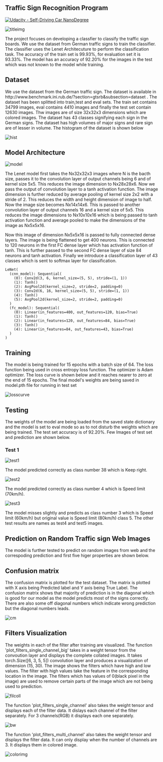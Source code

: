 ## Traffic Sign Recognition Program
[![Udacity - Self-Driving Car NanoDegree](https://s3.amazonaws.com/udacity-sdc/github/shield-carnd.svg)](http://www.udacity.com/drive)

<img src="" alt="titleimg"/>

<p> The project focuses on developing a classfier to classify the traffic sign boards. We use the dataset from German traffic signs to train the classifier. The classifier uses the
Lenet Architecuture to perform the classification task. The accuracy of the train set is 99.93%, for evaluation set it is 93.33%. The model has an accuracy of 92.20% for the images 
in the test which was not known to the model while training. </p>

<h2> Dataset </h2>

<p> We use the dataset from the German traffic sign. The dataset is available in http://www.benchmark.ini.rub.de/?section=gtsrb&subsection=dataset . The dataset has been splitted 
into train,test and eval sets. The train set contains 34799 images, eval contains 4410 images and finally the test set contain 12630 images. Thw images are of size 32x32x3 dimensions
which are colored images. The dataset has 43 classes signifying each sign in the German signs. The dataset has high volumes of major signs and rare sign are of lesser in volume. The 
histogram of the dataset is shown below </p>

<img src="./datachart.JPG" alt="hist"/>

<h2> Model Architecture </h2>

<img src="./lenet.png" alt="model"/>

<p> The Lenet model first takes the Nx32x32x3 images where N is the bacth size, passes it to the convolution layer of output channels being 6 and of kernel size 5x5.
This reduces the image dimension to Nx28x28x6. Now we pass the output of convolution layer to a tanh activation function. The image dimension is further reduced by average 
pooling of kernel size 2x2 with a stride of 2. This reduces the width and height dimension of image to half. Now the image size becomes Nx14x14x6. This is passed to another
convolution layer of output channels 16 and a kernel size of 5x5. This reduces the image dimensions to Nx10x10x16 which is being passed to tanh activation function and average 
pooled to make the dimensions of the image as Nx5x5x16. </p>

<p> Now this image of dimension Nx5x5x16 is passed to fully connected dense layers. The image is being flattened to get 400 neurons. This is connected to 120 neurons in the first
FC dense layer which has activation function of tanh. This is further passed to the second FC dense layer of size 84 neurons and tanh activation. Finally we introduce a classification
layer of 43 classes which is sent to softmax layer for classification.</p>

```
LeNet(
  (cnn_model): Sequential(
    (0): Conv2d(3, 6, kernel_size=(5, 5), stride=(1, 1))
    (1): Tanh()
    (2): AvgPool2d(kernel_size=2, stride=2, padding=0)
    (3): Conv2d(6, 16, kernel_size=(5, 5), stride=(1, 1))
    (4): Tanh()
    (5): AvgPool2d(kernel_size=2, stride=2, padding=0)
  )
  (fc_model): Sequential(
    (0): Linear(in_features=400, out_features=120, bias=True)
    (1): Tanh()
    (2): Linear(in_features=120, out_features=84, bias=True)
    (3): Tanh()
    (4): Linear(in_features=84, out_features=43, bias=True)
  )
)

```
<h2> Training </h2>

<p> The model is being trained for 15 epochs with a batch size of 64. The loss function being used in cross entropy loss function. The optimizer is Adam optimizer.
The loss curve is shown below and it reaches nearer to zero at the end of 15 epochs. The final model's weights are being saved in model.pth file for running in test set </p>

<img src="./losscurve.JPG" alt="losscurve"/>

<h2> Testing </h2>

<p> The weights of the model are being loaded from the saved state dictionary and the model is set to eval mode so as to not disturb the weights which are being trained.
The test set accuracy is of 92.20%. Few Images of test set and prediction are shown below.</p>

<h3> Test 1 </h3>

<img src="./test1.JPG" alt="test1"/>

<p> The model predicted correctly as class number 38 which is Keep right.</p>

<img src="./test2.JPG" alt="test2"/>

<p> The model predicted correctly as class number 4 which is Speed limit (70km/h).</p>

<img src="./test3.JPG" alt="test3"/>

<p> The model misses slightly and predicts as class number 3 which is Speed limit (60km/h) but original value is Speed limit (80km/h) class 5. The other test results are names
as test4 and test5 images.</p>

<h2> Prediction on Random Traffic sign Web Images </h2>

<p> The model is further tested to predict on random images from web and the correspoding prediction and first five higer properties are shown below. </p>

<h2> Confusion matrix </h2> 

<p> The confusion matrix is plotted for the test dataset. The matrix is plotted with X axis being Predicted label and Y axis being True Label. The confusion matrix shows that 
 majority of prediction is in the diagonal which is good for our model as the model predicts most of the signs correctly. There are also some off diagonal numbers which indicate 
 wrong prediction but the diagonal numbers leads. </p>
 
 <img src="confusion_matrix.png" alt="cm"/>
 
 
<h2> Filters Visualization </h2> 
<p> The weights in each of the filter after training are visualized. The function 'plot_filters_single_channel_big' takes in a weight tensor from the convoution layer and displays the complete collated images. It takes torch.Size([6, 3, 5, 5]) convolution layer and produces a visualization of dimension (15, 30). The image shows the filters which have high and low values. The filter with high values take the feature in the corresponding location in the image. The filters which has values of 0(black pixel in the image) 
are used to remove certain parts of the image which are not being used to prediction.</p>

<img src="" alt="filcoll"/>

The function 'plot_filters_single_channel' also takes the weight tensor and displays each of the filter data. It dislays each channel of the filter separately. For 3 channels(RGB) it displays each one separately.

<img src="conv0bin.JPG" alt="bw"/>

The function 'plot_filters_multi_channel' also takes the weight tensor and displays the filter data. It can only display when the number of channels are 3. It displays them in colored image.

<img src="conv0colored.JPG" alt="colorimg"/>


